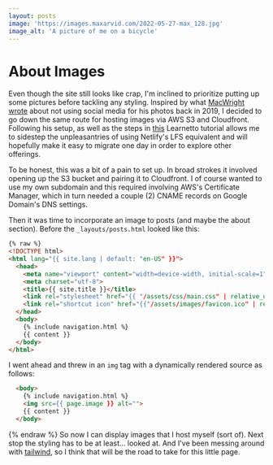 ```yaml
---
layout: posts
image: 'https://images.maxarvid.com/2022-05-27-max_128.jpg'
image_alt: 'A picture of me on a bicycle'
---
```


# About Images

Even though the site still looks like crap, I'm inclined to prioritize putting up some pictures before tackling any styling. Inspired by what [MacWright wrote](https://macwright.com/2019/02/28/photos.html) about not using social media for his photos back in 2019, I decided to go down the same route for hosting images via AWS S3 and Cloudfront. Following his setup, as well as the steps in [this](https://learnetto.com/blog/cloudfront-s3) Learnetto tutorial allows me to sidestep the unpleasantries of using Netlify's LFS equivalent and will hopefully make it easy to migrate one day in order to explore other offerings.

To be honest, this was a bit of a pain to set up. In broad strokes it involved opening up the S3 bucket and pairing it to Cloudfront. I of course wanted to use my own subdomain and this required involving AWS's Certificate Manager, which in turn needed a couple (2) CNAME records on Google Domain's DNS settings.

Then it was time to incorporate an image to posts (and maybe the about section). Before the `_layouts/posts.html` looked like this:
```html
{% raw %}
<!DOCTYPE html>
<html lang="{{ site.lang | default: "en-US" }}">
  <head>
    <meta name="viewport" content="width=device-width, initial-scale=1">
    <meta charset="utf-8">
    <title>{{ site.title }}</title>
    <link rel="stylesheet" href="{{ "/assets/css/main.css" | relative_url }}">
    <link rel="shortcut icon" href="{{"/assets/images/favicon.ico" | relative_url }}" type="image/x-icon">
  </head>
  <body>
    {% include navigation.html %}
    {{ content }}
  </body>
</html>
```
I went ahead and threw in an `img` tag with a dynamically rendered source as follows:
```html
  <body>
    {% include navigation.html %}
    <img src={{ page.image }} alt="">
    {{ content }}
  </body>
```
{% endraw %}
So now I can display images that I host myself (sort of). Next stop the styling has to be at least... looked at. And I've been messing around with [tailwind](https://tailwindcss.com/), so I think that will be the road to take for this little page.